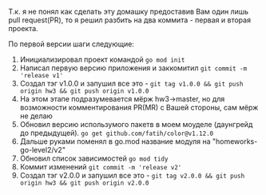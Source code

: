Т.к. я не понял как сделать эту домашку предоставив Вам один лишь pull request(PR), то я решил разбить на два коммита - первая и вторая проекта.

По первой версии шаги следующие:

1. Инициализировал проект командой `go mod init`
2. Написал первую версию приложения и заккомитил `git commit -m 'release v1'`
3. Cоздал тэг v1.0.0 и запушил все это - `git tag v1.0.0 && git push origin hw3 && git push origin v1.0.0`
4. На этом этапе подразумевается мёрж hw3->master, но для возможности комментирования PR(MR) с Вашей стороны, сам мёрж не делаю
5. Обновил версию использумого пакетв в моем моуделе (даунгрейд до предыдущей). `go get github.com/fatih/color@v1.12.0`
6. Дальше руками поменял в go.mod название модуля на "homeworks-go-level2/v2"
7. Обновил список зависимостей `go mod tidy`
8. Коммит изменений `git commit -m 'release v2'`
9. Cоздал тэг v2.0.0 и запушил все это - `git tag v2.0.0 && git push origin hw3 && git push origin v2.0.0`

